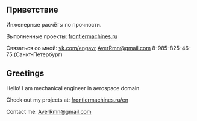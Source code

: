 ## Приветствие

Инженерные расчёты по прочности.

Выполненные проекты:
[frontiermachines.ru](http://frontiermachines.ru/portfolio/)

Связаться со мной:
[vk.com/engavr](http://vk.com/engavr)
AverRmn@gmail.com
8-985-825-46-75 (Санкт-Петербург)


## Greetings

Hello! I am mechanical engineer in aerospace domain.

Check out my projects at:
[frontiermachines.ru/en](http://frontiermachines.ru/en/projects/)

Contact me:
AverRmn@gmail.com


